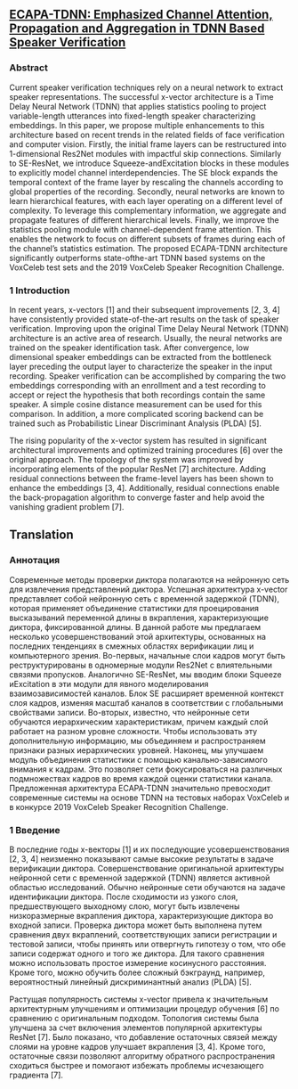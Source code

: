 ## [ECAPA-TDNN: Emphasized Channel Attention, Propagation and Aggregation in TDNN Based Speaker Verification](https://arxiv.org/pdf/2005.07143)

### Abstract
Current speaker verification techniques rely on a neural network to extract speaker representations. The successful x-vector architecture is a Time Delay Neural Network (TDNN) that applies statistics pooling to project variable-length utterances into fixed-length speaker characterizing embeddings. In this paper, we propose multiple enhancements to this architecture based on recent trends in the related fields of face verification and computer vision. Firstly, the initial frame layers can be restructured into 1-dimensional Res2Net modules with impactful skip connections. Similarly to SE-ResNet, we introduce Squeeze-andExcitation blocks in these modules to explicitly model channel interdependencies. The SE block expands the temporal context of the frame layer by rescaling the channels according to global properties of the recording. Secondly, neural networks are known to learn hierarchical features, with each layer operating on a different level of complexity. To leverage this complementary information, we aggregate and propagate features of different hierarchical levels. Finally, we improve the statistics pooling module with channel-dependent frame attention. This enables the network to focus on different subsets of frames during each of the channel’s statistics estimation. The proposed ECAPA-TDNN architecture significantly outperforms state-ofthe-art TDNN based systems on the VoxCeleb test sets and the 2019 VoxCeleb Speaker Recognition Challenge.

### 1 Introduction
In recent years, x-vectors [1] and their subsequent improvements [2, 3, 4] have consistently provided state-of-the-art results on the task of speaker verification. Improving upon the original Time Delay Neural Network (TDNN) architecture is an active area of research. Usually, the neural networks are trained on the speaker identification task. After convergence, low dimensional speaker embeddings can be extracted from the bottleneck layer preceding the output layer to characterize the speaker in the input recording. Speaker verification can be accomplished by comparing the two embeddings corresponding with an enrollment and a test recording to accept or reject the hypothesis that both recordings contain the same speaker. A simple cosine distance measurement can be used for this comparison. In addition, a more complicated scoring backend can be trained such as Probabilistic Linear Discriminant Analysis (PLDA) [5]. 

The rising popularity of the x-vector system has resulted in significant architectural improvements and optimized training procedures [6] over the original approach. The topology of the system was improved by incorporating elements of the popular ResNet [7] architecture. Adding residual connections between the frame-level layers has been shown to enhance the embeddings [3, 4]. Additionally, residual connections enable the back-propagation algorithm to converge faster and help avoid the vanishing gradient problem [7].


## Translation

### Аннотация
Современные методы проверки диктора полагаются на нейронную сеть для извлечения представлений диктора. Успешная архитектура x-vector представляет собой нейронную сеть с временной задержкой (TDNN), которая применяет объединение статистики для проецирования высказываний переменной длины в вкрапления, характеризующие диктора, фиксированной длины. В данной работе мы предлагаем несколько усовершенствований этой архитектуры, основанных на последних тенденциях в смежных областях верификации лиц и компьютерного зрения. Во-первых, начальные слои кадров могут быть реструктурированы в одномерные модули Res2Net с влиятельными связями пропусков. Аналогично SE-ResNet, мы вводим блоки Squeeze иExcitation в эти модули для явного моделирования взаимозависимостей каналов. Блок SE расширяет временной контекст слоя кадров, изменяя масштаб каналов в соответствии с глобальными свойствами записи. Во-вторых, известно, что нейронные сети обучаются иерархическим характеристикам, причем каждый слой работает на разном уровне сложности. Чтобы использовать эту дополнительную информацию, мы объединяем и распространяем признаки разных иерархических уровней. Наконец, мы улучшаем модуль объединения статистики с помощью канально-зависимого внимания к кадрам. Это позволяет сети фокусироваться на различных подмножествах кадров во время каждой оценки статистики канала. Предложенная архитектура ECAPA-TDNN значительно превосходит современные системы на основе TDNN на тестовых наборах VoxCeleb и в конкурсе 2019 VoxCeleb Speaker Recognition Challenge.


### 1 Введение
В последние годы x-векторы [1] и их последующие усовершенствования [2, 3, 4] неизменно показывают самые высокие результаты в задаче верификации диктора. Совершенствование оригинальной архитектуры нейронной сети с временной задержкой (TDNN) является активной областью исследований. Обычно нейронные сети обучаются на задаче идентификации диктора. После сходимости из узкого слоя, предшествующего выходному слою, могут быть извлечены низкоразмерные вкрапления диктора, характеризующие диктора во входной записи. Проверка диктора может быть выполнена путем сравнения двух вкраплений, соответствующих записи регистрации и тестовой записи, чтобы принять или отвергнуть гипотезу о том, что обе записи содержат одного и того же диктора. Для такого сравнения можно использовать простое измерение косинусного расстояния. Кроме того, можно обучить более сложный бэкграунд, например, вероятностный линейный дискриминантный анализ (PLDA) [5]. 

Растущая популярность системы x-vector привела к значительным архитектурным улучшениям и оптимизации процедур обучения [6] по сравнению с оригинальным подходом. Топология системы была улучшена за счет включения элементов популярной архитектуры ResNet [7]. Было показано, что добавление остаточных связей между слоями на уровне кадров улучшает вкрапления [3, 4]. Кроме того, остаточные связи позволяют алгоритму обратного распространения сходиться быстрее и помогают избежать проблемы исчезающего градиента [7].